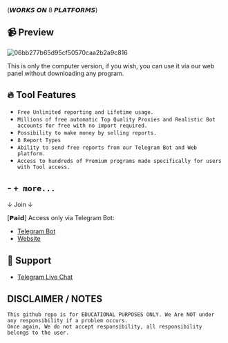 (𝙒𝙊𝙍𝙆𝙎 𝙊𝙉 8 𝙋𝙇𝘼𝙏𝙁𝙊𝙍𝙈𝙎) 

## 📹 Preview

![06bb277b65d95cf50570caa2b2a9c816](https://github.com/user-attachments/assets/2f265177-1f51-46ee-ba01-a3e20728f33f)



This is only the computer version, if you wish, you can use it via our web panel without downloading any program.

## 🔥 Tool Features
- `Free Unlimited reporting and Lifetime usage.`
- `Millions of free automatic Top Quality Proxies and Realistic Bot accounts for free with no import required.`
- `Possibility to make money by selling reports.`
- `8 Report Types`
- `Ability to send free reports from our Telegram Bot and Web platform.`
- `Access to hundreds of Premium programs made specifically for users with Tool access.`
## - `+ more...`

↓ Join​ ↓

[𝗣𝗮𝗶𝗱] Access only via Telegram Bot: 

- [Telegram Bot](https://tinyurl.com/3h5rv2pt)
- [Website](https://tinyurl.com/58kp7uea)


## 🧰 Support

- [Telegram Live Chat](https://tinyurl.com/y4rm62ra)

## **DISCLAIMER / NOTES**

```console
This github repo is for EDUCATIONAL PURPOSES ONLY. We Are NOT under any responsibility if a problem occurs.
Once again, We do not accept responsibility, all responsibility belongs to the user.
```
